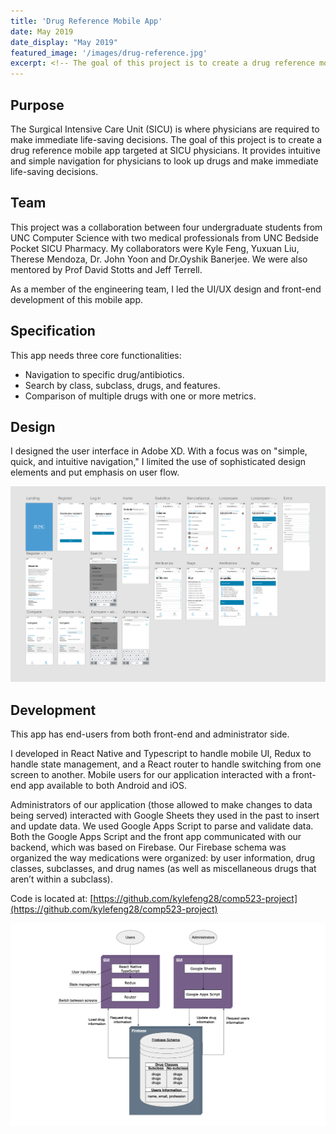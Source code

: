 ```yaml
---
title: 'Drug Reference Mobile App'
date: May 2019
date_display: "May 2019"
featured_image: '/images/drug-reference.jpg'
excerpt: <!-- The goal of this project is to create a drug reference mobile app targeted at SICU physicians. It provides intuitive and simple navigation for physicians to look up drugs and make immediate life-saving decisions. -->
---
```


<!-- ![](/images/touchless-ui.gif) -->

## Purpose

The Surgical Intensive Care Unit (SICU) is where physicians are required to make immediate life-saving decisions. The goal of this project is to create a drug reference mobile app targeted at SICU physicians. It provides intuitive and simple navigation for physicians to look up drugs and make immediate life-saving decisions.
 

## Team
This project was a collaboration between four undergraduate students from UNC Computer Science with two medical professionals from UNC Bedside Pocket SICU Pharmacy. My collaborators were Kyle Feng, Yuxuan Liu, Therese Mendoza, Dr. John Yoon and Dr.Oyshik Banerjee. We were also mentored by Prof David Stotts and Jeff Terrell.



As a member of the engineering team, I led the UI/UX design and front-end development of this mobile app.

## Specification
This app needs three core functionalities:
* Navigation to specific drug/antibiotics.
* Search by class, subclass, drugs, and features.
* Comparison of multiple drugs with one or more metrics.

## Design
I designed the user interface in Adobe XD. With a focus was on "simple, quick, and intuitive navigation," I limited the use of sophisticated design elements and put emphasis on user flow. 

![](/images/drug-reference-2.jpg)

## Development

This app has end-users from both front-end and administrator side.

I developed in React Native and Typescript to handle mobile UI, Redux to handle state management, and a React router to handle switching from one screen to another. Mobile users for our application interacted with a front-end app available to both Android and iOS. 

Administrators of our application (those allowed to make changes to data being served) interacted with Google Sheets they used in the past to insert and update data. We used Google Apps Script to parse and validate data. Both the Google Apps Script and the front app communicated with our backend, which was based on Firebase. Our Firebase schema was organized the way medications were organized: by user information, drug classes, subclasses, and drug names (as well as miscellaneous drugs that aren’t within a subclass).

Code is located at: [https://github.com/kylefeng28/comp523-project](https://github.com/kylefeng28/comp523-project)

![](/images/drug-reference-3.jpg)